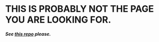 # THIS IS PROBABLY NOT THE PAGE YOU ARE LOOKING FOR.
  ***See [this repo](https://github.com/SoilLifeL/unpacktools) please.***
